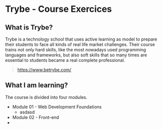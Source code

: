 # Trybe - Course Exercices

## What is Trybe?

Trybe is a technology school that uses active learning as model to prepare their students to face all kinds of real life market challenges. Their course trains not only hard skills, like the most nowadays used programming languages and frameworks, but also soft skills that so many times are essential to students became a real complete professional.

> https://www.betrybe.com/

## What I am learning?

The course is divided into four modules.
* Module 01 - Web Development Foundations   
	* asdasd
* Module 02 - Front-end
*
